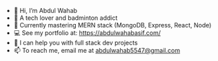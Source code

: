 - 👋 Hi, I’m Abdul Wahab
- 👀 A tech lover and badminton addict
- 🌱 Currently mastering MERN stack (MongoDB, Express, React, Node)
- 💻 See my portfolio at: https://abdulwahabasif.com/
- 💞️ I can help you with full stack dev projects
- 📫 To reach me, email me at abdulwahab5547@gmail.com
